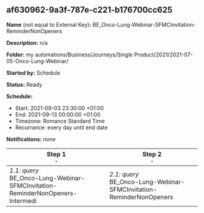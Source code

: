 ## af630962-9a3f-787e-c221-b176700cc625

**Name** (not equal to External Key)**:** BE_Onco-Lung-Webinar-SFMCInvitation-ReminderNonOpeners

**Description:** n/a

**Folder:** my automations/Business/Journeys/Single Product/2021/2021-07-05-Onco-Lung-Webinar/

**Started by:** Schedule

**Status:** Ready

**Schedule:**

* Start: 2021-09-03 23:30:00 +01:00
* End: 2021-09-13 00:00:00 +01:00
* Timezone: Romance Standard Time
* Recurrance: every day until end date

**Notifications:** _none_


| Step 1<br>_<small>-</small>_ | Step 2<br>_<small>-</small>_ |
| --- | --- |
| _1.1: query_<br>BE_Onco-Lung-Webinar-SFMCInvitation-ReminderNonOpeners-Intermedi | _2.1: query_<br>BE_Onco-Lung-Webinar-SFMCInvitation-ReminderNonOpeners |
